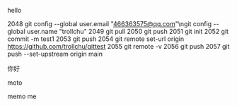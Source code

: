 hello

 2048  git config --global user.email "466363575@qq.com"\ngit config --global user.name "trollchu"
 2049  git pull
 2050  git push
 2051  git init
 2052  git commit -m test1
 2053  git push
 2054  git remote set-url origin https://github.com/trollchu/gittest
 2055  git remote -v
 2056  git push
 2057  git push --set-upstream origin main

你好

moto


memo me
